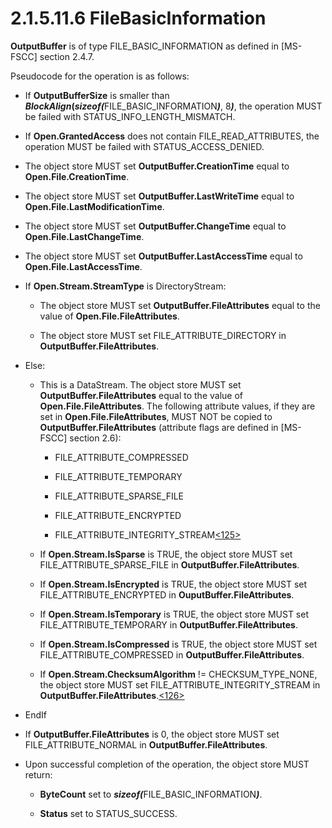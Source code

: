 <html dir="LTR" xmlns:mshelp="http://msdn.microsoft.com/mshelp" xmlns:ddue="http://ddue.schemas.microsoft.com/authoring/2003/5" xmlns:xlink="http://www.w3.org/1999/xlink" xmlns:tool="http://www.microsoft.com/tooltip">
    <head>
        <meta http-equiv="Content-Type" content="text/html; CHARSET=utf-8"></meta>
        <meta name="save" content="history"></meta>
        <title>2.1.5.11.6 FileBasicInformation</title>
        <xml>
            <mshelp:toctitle title="2.1.5.11.6 FileBasicInformation"></mshelp:toctitle>
            <mshelp:rltitle title="[MS-FSA]: FileBasicInformation"></mshelp:rltitle>
            <mshelp:keyword index="A" term="e4930504-ec22-4f48-b7c2-167e0f55d2f9"></mshelp:keyword>
            <mshelp:attr name="DCSext.ContentType" value="open specification"></mshelp:attr>
            <mshelp:attr name="AssetID" value="e4930504-ec22-4f48-b7c2-167e0f55d2f9"></mshelp:attr>
            <mshelp:attr name="TopicType" value="kbRef"></mshelp:attr>
            <mshelp:attr name="DCSext.Title" value="[MS-FSA]: FileBasicInformation" />
        </xml>
    </head>
    <body>
        <div id="header">
            <h1 class="heading">2.1.5.11.6 FileBasicInformation</h1>
        </div>
        <div id="mainSection">
            <div id="mainBody">
                <div id="allHistory" class="saveHistory"></div>
                <div id="sectionSection0" class="section" name="collapseableSection">
                    

<p><b>OutputBuffer</b> is of type FILE_BASIC_INFORMATION as
defined in <mshelp:link keywords="efbfe127-73ad-4140-9967-ec6500e66d5e" tabindex="0">[MS-FSCC]</mshelp:link>
section <mshelp:link keywords="16023025-8a78-492f-8b96-c873b042ac50" tabindex="0">2.4.7</mshelp:link>.</p>

<p>Pseudocode for the operation is as follows:</p>

<ul><li><p><span><span> 
</span></span>If <b>OutputBufferSize</b> is smaller than <b><i>BlockAlign</i>(<i>sizeof(</i></b>FILE_BASIC_INFORMATION<b><i>)</i></b>,
8<b><i>)</i></b>, the operation MUST be failed with
STATUS_INFO_LENGTH_MISMATCH.</p>

</li><li><p><span><span> 
</span></span>If <b>Open.GrantedAccess</b> does not contain
FILE_READ_ATTRIBUTES, the operation MUST be failed with STATUS_ACCESS_DENIED.</p>

</li><li><p><span><span> 
</span></span>The object store MUST set <b>OutputBuffer.CreationTime</b> equal
to <b>Open.File.CreationTime</b>.</p>

</li><li><p><span><span> 
</span></span>The object store MUST set <b>OutputBuffer.LastWriteTime</b> equal
to <b>Open.File.LastModificationTime</b>.</p>

</li><li><p><span><span> 
</span></span>The object store MUST set <b>OutputBuffer.ChangeTime</b> equal to
<b>Open.File.LastChangeTime</b>.</p>

</li><li><p><span><span> 
</span></span>The object store MUST set <b>OutputBuffer.LastAccessTime</b>
equal to <b>Open.File.LastAccessTime</b>.</p>

</li><li><p><span><span> 
</span></span>If <b>Open.Stream.StreamType</b> is DirectoryStream:</p>

<ul><li><p><span><span>  </span></span>The
object store MUST set <b>OutputBuffer.FileAttributes</b> equal to the value of <b>Open.File.FileAttributes</b>.</p>

</li><li><p><span><span>  </span></span>The
object store MUST set FILE_ATTRIBUTE_DIRECTORY in <b>OutputBuffer.FileAttributes</b>.</p>

</li></ul></li><li><p><span><span> 
</span></span>Else:</p>

<ul><li><p><span><span>  </span></span>This
is a DataStream. The object store MUST set <b>OutputBuffer.FileAttributes</b>
equal to the value of <b>Open.File.FileAttributes</b>. The following attribute
values, if they are set in <b>Open.File.FileAttributes</b>, MUST NOT be copied
to <b>OutputBuffer.FileAttributes</b> (attribute flags are defined in [MS-FSCC]
section <mshelp:link keywords="ca28ec38-f155-4768-81d6-4bfeb8586fc9" tabindex="0">2.6</mshelp:link>):</p>

<ul><li><p><span><span> 
</span></span>FILE_ATTRIBUTE_COMPRESSED</p>

</li><li><p><span><span> 
</span></span>FILE_ATTRIBUTE_TEMPORARY</p>

</li><li><p><span><span> 
</span></span>FILE_ATTRIBUTE_SPARSE_FILE</p>

</li><li><p><span><span> 
</span></span>FILE_ATTRIBUTE_ENCRYPTED</p>

</li><li><p><span><span> 
</span></span>FILE_ATTRIBUTE_INTEGRITY_STREAM<a id="Appendix_A_Target_125"></a><a href="4e3695bd-7574-4f24-a223-b4679c065b63.html#Appendix_A_125" aria-label="Product behavior note 125">&lt;125&gt;</a></p>

</li></ul></li><li><p><span><span>  </span></span>If <b>Open.Stream.IsSparse</b>
is TRUE, the object store MUST set FILE_ATTRIBUTE_SPARSE_FILE in <b>OutputBuffer.FileAttributes</b>.</p>

</li><li><p><span><span>  </span></span>If <b>Open.Stream.IsEncrypted</b>
is TRUE, the object store MUST set FILE_ATTRIBUTE_ENCRYPTED in <b>OuputBuffer.FileAttributes</b>.</p>

</li><li><p><span><span>  </span></span>If <b>Open.Stream.IsTemporary</b>
is TRUE, the object store MUST set FILE_ATTRIBUTE_TEMPORARY in <b>OutputBuffer.FileAttributes</b>.</p>

</li><li><p><span><span>  </span></span>If <b>Open.Stream.IsCompressed</b>
is TRUE, the object store MUST set FILE_ATTRIBUTE_COMPRESSED in <b>OutputBuffer.FileAttributes</b>.</p>

</li><li><p><span><span>  </span></span>If <b>Open.Stream.ChecksumAlgorithm</b>
!= CHECKSUM_TYPE_NONE, the object store MUST set
FILE_ATTRIBUTE_INTEGRITY_STREAM in <b>OutputBuffer.FileAttributes</b>.<a id="Appendix_A_Target_126"></a><a href="4e3695bd-7574-4f24-a223-b4679c065b63.html#Appendix_A_126" aria-label="Product behavior note 126">&lt;126&gt;</a></p>

</li></ul></li><li><p><span><span> 
</span></span>EndIf</p>

</li><li><p><span><span> 
</span></span>If <b>OutputBuffer.FileAttributes</b> is 0, the object store MUST
set FILE_ATTRIBUTE_NORMAL in <b>OutputBuffer.FileAttributes</b>.</p>

</li><li><p><span><span> 
</span></span>Upon successful completion of the operation, the object store
MUST return:</p>

<ul><li><p><span><span>  </span></span><b>ByteCount</b>
set to <b><i>sizeof(</i></b>FILE_BASIC_INFORMATION<b><i>)</i></b>.</p>

</li><li><p><span><span>  </span></span><b>Status</b>
set to STATUS_SUCCESS.</p>

</li></ul></li></ul>
                </div>
            </div>
        </div>
    </body>
</html>